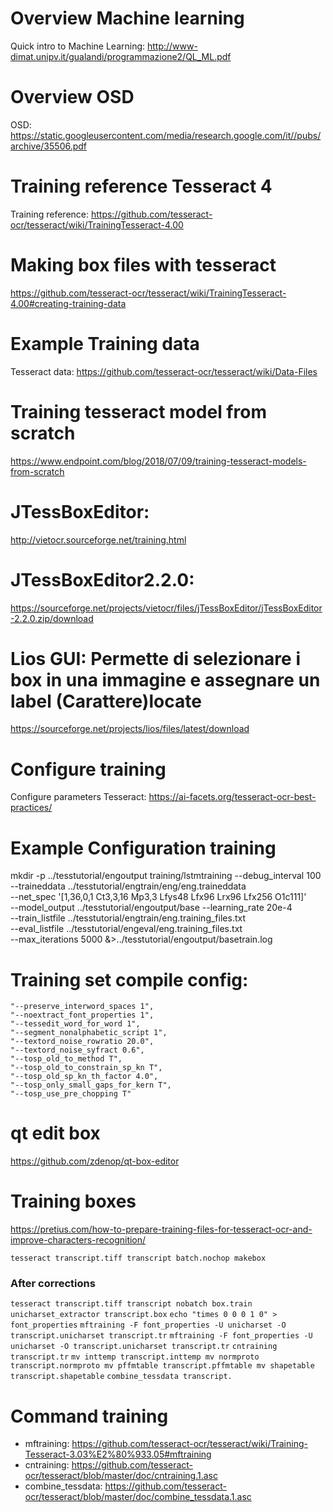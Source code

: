 # Overview Machine learning
Quick intro to Machine Learning: http://www-dimat.unipv.it/gualandi/programmazione2/QL_ML.pdf

# Overview OSD
OSD: https://static.googleusercontent.com/media/research.google.com/it//pubs/archive/35506.pdf

# Training reference Tesseract 4
Training reference: https://github.com/tesseract-ocr/tesseract/wiki/TrainingTesseract-4.00

# Making box files with tesseract
https://github.com/tesseract-ocr/tesseract/wiki/TrainingTesseract-4.00#creating-training-data

# Example Training data
Tesseract data: https://github.com/tesseract-ocr/tesseract/wiki/Data-Files

# Training tesseract model from scratch
https://www.endpoint.com/blog/2018/07/09/training-tesseract-models-from-scratch

# JTessBoxEditor:
http://vietocr.sourceforge.net/training.html

# JTessBoxEditor2.2.0:
https://sourceforge.net/projects/vietocr/files/jTessBoxEditor/jTessBoxEditor-2.2.0.zip/download

# Lios GUI: Permette di selezionare i box in una immagine e assegnare un label (Carattere)locate
https://sourceforge.net/projects/lios/files/latest/download

# Configure training
Configure parameters Tesseract: https://ai-facets.org/tesseract-ocr-best-practices/


# Example Configuration training
mkdir -p ../tesstutorial/engoutput
training/lstmtraining --debug_interval 100 \
  --traineddata ../tesstutorial/engtrain/eng/eng.traineddata \
  --net_spec '[1,36,0,1 Ct3,3,16 Mp3,3 Lfys48 Lfx96 Lrx96 Lfx256 O1c111]' \
  --model_output ../tesstutorial/engoutput/base --learning_rate 20e-4 \
  --train_listfile ../tesstutorial/engtrain/eng.training_files.txt \
  --eval_listfile ../tesstutorial/engeval/eng.training_files.txt \
  --max_iterations 5000 &>../tesstutorial/engoutput/basetrain.log

# Training set compile config:
    "--preserve_interword_spaces 1",
    "--noextract_font_properties 1",
    "--tessedit_word_for_word 1",
    "--segment_nonalphabetic_script 1",
    "--textord_noise_rowratio 20.0",
    "--textord_noise_syfract 0.6",
    "--tosp_old_to_method T",
    "--tosp_old_to_constrain_sp_kn T",
    "--tosp_old_sp_kn_th_factor 4.0",
    "--tosp_only_small_gaps_for_kern T",
    "--tosp_use_pre_chopping T"

# qt edit box
https://github.com/zdenop/qt-box-editor

# Training boxes 
https://pretius.com/how-to-prepare-training-files-for-tesseract-ocr-and-improve-characters-recognition/

`tesseract transcript.tiff transcript batch.nochop makebox`
### After corrections
`tesseract transcript.tiff transcript nobatch box.train`
`unicharset_extractor transcript.box`
`echo "times 0 0 0 1 0" > font_properties`
`mftraining -F font_properties -U unicharset -O transcript.unicharset transcript.tr`
`mftraining -F font_properties -U unicharset -O transcript.unicharset transcript.tr`
`cntraining transcript.tr`
`
    mv inttemp transcript.inttemp
    mv normproto transcript.normproto
    mv pffmtable transcript.pffmtable
    mv shapetable transcript.shapetable
`
`combine_tessdata transcript.`
# Command training
- mftraining: https://github.com/tesseract-ocr/tesseract/wiki/Training-Tesseract-3.03%E2%80%933.05#mftraining
- cntraining: https://github.com/tesseract-ocr/tesseract/blob/master/doc/cntraining.1.asc
- combine_tessdata: https://github.com/tesseract-ocr/tesseract/blob/master/doc/combine_tessdata.1.asc